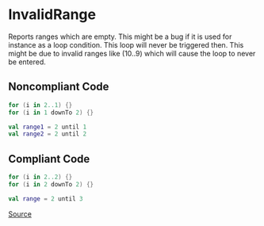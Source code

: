 # InvalidRange

Reports ranges which are empty.
This might be a bug if it is used for instance as a loop condition. This loop will never be triggered then.
This might be due to invalid ranges like (10..9) which will cause the loop to never be entered.

## Noncompliant Code

```kotlin
for (i in 2..1) {}
for (i in 1 downTo 2) {}

val range1 = 2 until 1
val range2 = 2 until 2
```
## Compliant Code

```kotlin
for (i in 2..2) {}
for (i in 2 downTo 2) {}

val range = 2 until 3
```

[Source](https://detekt.dev/docs/rules/potential-bugs#invalidrange)
